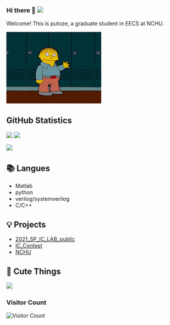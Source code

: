 <!-- GitHub introduction -->

### Hi there 👋  ![](https://komarev.com/ghpvc/?username=putoze)

Welcome! This is putoze, a graduate student in EECS at NCHU.
<p align="left">
  <img src="img/ralph-wave.gif" width="250" heigh ="250"/>
</p>


<!-- GitHub Statistics -->

## GitHub Statistics

<div >
<img height="180px" src="https://github-readme-stats.vercel.app/api?username=putoze&show_icons=true&theme=dracula" />

<img height="180px" src="https://github-readme-stats.vercel.app/api/top-langs/?username=putoze&hide_border=true&show_icons=true&layout=compact&langs_count=6&theme=dracula"/> 

<p align="left"> <img src="https://github-profile-trophy.vercel.app/?username=putoze&margin-w=2&margin-h=50&row=1&column=7&no-bg=true" /> </p>
<div >
  
## 📚 Langues

- Matlab
- python
- verilog/systemverilog
- C/C++

## 💡 Projects
- [2021_SP_IC_LAB_public](https://github.com/stars/putoze/lists/ic-lab-2021-spring-public)
- [IC_Contest](https://github.com/stars/putoze/lists/ic-contest)
- [NCHU](https://github.com/stars/putoze/lists/nchu)

## 🔗 Cute Things

<a href=#><img src="https://github.com/sicajc/Interesting-readme-template/blob/main/contributions.svg"></a>

### Visitor Count
![Visitor Count](https://profile-counter.glitch.me/unknown/count.svg)
